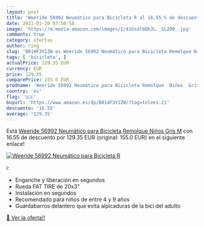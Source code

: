 ```yaml
---
layout: post
title: 'Weeride 56992 Neumático para Bicicleta R al 16.55 % de descuento'
date: 2021-01-20 07:50:58
image: 'https://m.media-amazon.com/images/I/41Gsdl6DbJL._SL200_.jpg'
comments: true
category: ofertas
author: ring
slug: 'B014F3Y1ZW-es Weeride 56992 Neumático para Bicicleta Remolque Niños Gris M'
tags: [ 'bicicleta', ]
actualPrice: 129.35 EUR
currency: EUR
price: 129.35
comparePrice: 155.0 EUR
prodname: 'Weeride 56992 Neumático para Bicicleta Remolque  Niños  Gris  M'
country: 'es'
flag: '🇪🇸'
buyurl: 'https://www.amazon.es/dp/B014F3Y1ZW/?tag=tolees-21'
descuento: '16.55'
average: '129.35'
---
```


Está [Weeride 56992 Neumático para Bicicleta Remolque  Niños  Gris  M](https://www.amazon.es/dp/B014F3Y1ZW/?tag=tolees-21) con 16.55 de descuento por 129.35 EUR (original: 155.0 EUR) en el siguiente enlace!

[![Weeride 56992 Neumático para Bicicleta R](https://m.media-amazon.com/images/I/41Gsdl6DbJL._SL200_.jpg)](https://www.amazon.es/dp/B014F3Y1ZW/?tag=tolees-21)

ℹ️:

- Enganche y liberación en segundos
- Rueda FAT TIRE de 20x3"
- Instalación en segundos
- Recomendado para niños de entre 4 y 9 años
- Guardabarros delantero que evita alpicaduras de la bici del adulto

[🛒 Ver la oferta!!](https://www.amazon.es/dp/B014F3Y1ZW/?tag=tolees-21)
